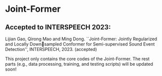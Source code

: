 # Joint-Former

## Accepted to INTERSPEECH 2023:
Lijian Gao, Qirong Mao and Ming Dong. ``Joint-Former: Jointly Regularized and Locally Downsampled Conformer for Semi-supervised Sound Event Detection'', INTERSPEECH, 2023. (accepted)

This project only contains the core codes of the Joint-Former. The rest parts (e.g., data processing, training, and testing scripts) will be updated soon!
